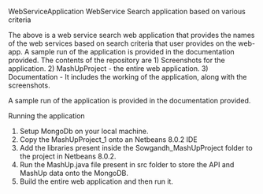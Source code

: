 
WebServiceApplication
WebService Search application based on various criteria

The above is a web service search web application that provides the names of the web services based on search criteria that user provides on the web-app.
A sample run of the application is provided in the documentation provided.
The contents of the repository are 1) Screenshots for the application. 2) MashUpProject - the entire web application. 3) Documentation - It includes the working of the application, along with the screenshots.


A sample run of the application is provided in the documentation provided.


Running the application

1) Setup MongoDb on your local machine.
2) Copy the MashUpProject_1 onto an Netbeans 8.0.2 IDE
3) Add the libraries present inside the Sowgandh_MashUpProject folder to the project in Netbeans 8.0.2.
4) Run the MashUp.java file present in src folder to store the API and MashUp data onto the MongoDB. 
5) Build the entire web application and then run it.
